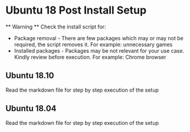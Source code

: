 # Ubuntu 18 Post Install Setup

** Warning **
Check the install script for:
* Package removal - There are few packages which may or may not be required, the script removes it.
For example: unnecessary games
* Installed packages - Packages may be not relevant for your use case. Kindly review before execution.
For example: Chrome browser

## Ubuntu 18.10
Read the markdown file for step by step execution of the setup

## Ubuntu 18.04
Read the markdown file for step by step execution of the setup

